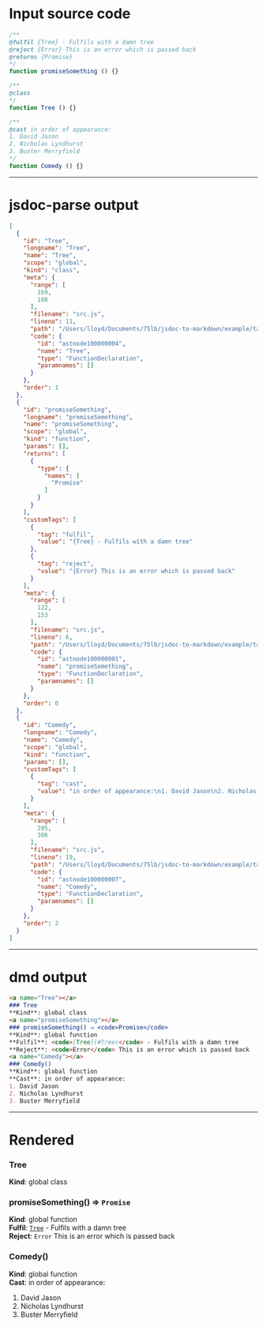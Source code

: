 # Input source code
```js
/**
@fulfil {Tree} - Fulfils with a damn tree
@reject {Error} This is an error which is passed back
@returns {Promise}
*/
function promiseSomething () {}

/**
@class
*/
function Tree () {}

/**
@cast in order of appearance:
1. David Jason
2. Nicholas Lyndhurst
3. Buster Merryfield
*/
function Comedy () {}

```

* * * 

# jsdoc-parse output
```json
[
  {
    "id": "Tree",
    "longname": "Tree",
    "name": "Tree",
    "scope": "global",
    "kind": "class",
    "meta": {
      "range": [
        169,
        188
      ],
      "filename": "src.js",
      "lineno": 11,
      "path": "/Users/lloyd/Documents/75lb/jsdoc-to-markdown/example/tags/custom tags (e.g. @fulfil, @reject)",
      "code": {
        "id": "astnode100000004",
        "name": "Tree",
        "type": "FunctionDeclaration",
        "paramnames": []
      }
    },
    "order": 1
  },
  {
    "id": "promiseSomething",
    "longname": "promiseSomething",
    "name": "promiseSomething",
    "scope": "global",
    "kind": "function",
    "params": [],
    "returns": [
      {
        "type": {
          "names": [
            "Promise"
          ]
        }
      }
    ],
    "customTags": [
      {
        "tag": "fulfil",
        "value": "{Tree} - Fulfils with a damn tree"
      },
      {
        "tag": "reject",
        "value": "{Error} This is an error which is passed back"
      }
    ],
    "meta": {
      "range": [
        122,
        153
      ],
      "filename": "src.js",
      "lineno": 6,
      "path": "/Users/lloyd/Documents/75lb/jsdoc-to-markdown/example/tags/custom tags (e.g. @fulfil, @reject)",
      "code": {
        "id": "astnode100000001",
        "name": "promiseSomething",
        "type": "FunctionDeclaration",
        "paramnames": []
      }
    },
    "order": 0
  },
  {
    "id": "Comedy",
    "longname": "Comedy",
    "name": "Comedy",
    "scope": "global",
    "kind": "function",
    "params": [],
    "customTags": [
      {
        "tag": "cast",
        "value": "in order of appearance:\n1. David Jason\n2. Nicholas Lyndhurst\n3. Buster Merryfield"
      }
    ],
    "meta": {
      "range": [
        285,
        306
      ],
      "filename": "src.js",
      "lineno": 19,
      "path": "/Users/lloyd/Documents/75lb/jsdoc-to-markdown/example/tags/custom tags (e.g. @fulfil, @reject)",
      "code": {
        "id": "astnode100000007",
        "name": "Comedy",
        "type": "FunctionDeclaration",
        "paramnames": []
      }
    },
    "order": 2
  }
]
```

* * * 

# dmd output
```markdown
<a name="Tree"></a>
### Tree
**Kind**: global class  
<a name="promiseSomething"></a>
### promiseSomething() ⇒ <code>Promise</code>
**Kind**: global function  
**Fulfil**: <code>[Tree](#Tree)</code> - Fulfils with a damn tree  
**Reject**: <code>Error</code> This is an error which is passed back  
<a name="Comedy"></a>
### Comedy()
**Kind**: global function  
**Cast**: in order of appearance:
1. David Jason
2. Nicholas Lyndhurst
3. Buster Merryfield  
```

* * * 

# Rendered
<a name="Tree"></a>
### Tree
**Kind**: global class  
<a name="promiseSomething"></a>
### promiseSomething() ⇒ <code>Promise</code>
**Kind**: global function  
**Fulfil**: <code>[Tree](#Tree)</code> - Fulfils with a damn tree  
**Reject**: <code>Error</code> This is an error which is passed back  
<a name="Comedy"></a>
### Comedy()
**Kind**: global function  
**Cast**: in order of appearance:
1. David Jason
2. Nicholas Lyndhurst
3. Buster Merryfield  
